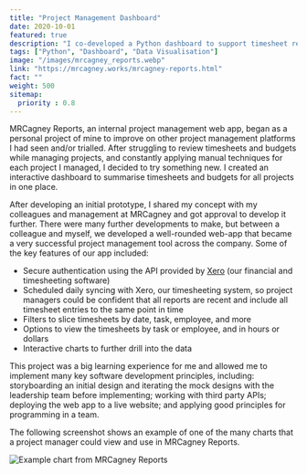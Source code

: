 ```yaml
---
title: "Project Management Dashboard"
date: 2020-10-01
featured: true
description: "I co-developed a Python dashboard to support timesheet reporting and project management activities at MRCagney."
tags: ["Python", "Dashboard", "Data Visualisation"]
image: "/images/mrcagney_reports.webp"
link: "https://mrcagney.works/mrcagney-reports.html"
fact: ""
weight: 500
sitemap:
  priority : 0.8
---
```


MRCagney Reports, an internal project management web app, began as a personal project of mine to improve on other 
project management platforms I had seen and/or trialled. After struggling to review timesheets and budgets while 
managing projects, and constantly applying manual techniques for each project I managed, I decided to try something new. 
I created an interactive dashboard to summarise timesheets and budgets for all projects in one place.

After developing an initial prototype, I shared my concept with my colleagues and management at MRCagney and got 
approval to develop it further. There were many further developments to make, but between a colleague and myself, we developed a 
well-rounded web-app that became a very successful project management tool across the company. Some of the key features 
of our app included:

* Secure authentication using the API provided by [Xero](https://www.xero.com) (our financial and timesheeting software)
* Scheduled daily syncing with Xero, our timesheeting system, so project managers could be confident that all reports are recent
and include all timesheet entries to the same point in time
* Filters to slice timesheets by date, task, employee, and more
* Options to view the timesheets by task or employee, and in hours or dollars
* Interactive charts to further drill into the data

This project was a big learning experience for me and allowed me to implement many key software development principles, including:
storyboarding an initial design and iterating the mock designs with the leadership team before implementing; working
with third party APIs; deploying the web app to a live website; and applying good principles for programming in a team.

The following screenshot shows an example of one of the many charts that a project manager could view and use in 
MRCagney Reports.

![Example chart from MRCagney Reports](/images/mrcagney_reports.webp)
